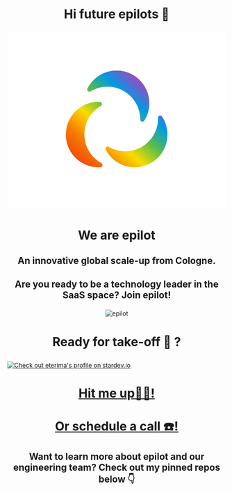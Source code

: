 
# <p align="center">Hi future epilots 👋 </p>


<p align="center"><img alt="epilot" src="Design ohne Titel (5).png" width="600"></p>

# <p align="center">We are epilot</p>

## <p align="center">An innovative global scale-up from Cologne.</p>

## <p align="center"> Are you ready to be a technology leader in the SaaS space? Join epilot!</p>

<p align="center"><img alt="epilot" src="/epilot_gif .gif" width="600"></p>

# <p align="center">Ready for take-off 🚀 ?</p>


[![Check out eterima's profile on stardev.io](https://stardev.io/developers/eterima/badge/languages/global.svg)](https://stardev.io/developers/eterima)                                                                
# <p align="center"> <a href="https://www.linkedin.com/in/eterima/">Hit me up✌🏽!</a> </p>
# <p align="center"> <a href="https://calendly.com/epilot-careers/coffee-eka"> Or schedule a call ☎️!</a> </p>


 

## <p align="center"> Want to learn more about epilot and our engineering team? Check out my pinned repos below 👇 </p>



<!--
**eterima/eterima** is a ✨ _special_ ✨ repository because its `README.md` (this file) appears on your GitHub profile.

Here are some ideas to get you started:

- 🔭 I’m currently working on ...
- 🌱 I’m currently learning ...
- 👯 I’m looking to collaborate on ...
- 🤔 I’m looking for help with ...
- 💬 Ask me about ...
- 📫 How to reach me: ...
- 😄 Pronouns: ...
- ⚡ Fun fact: ...


-->
